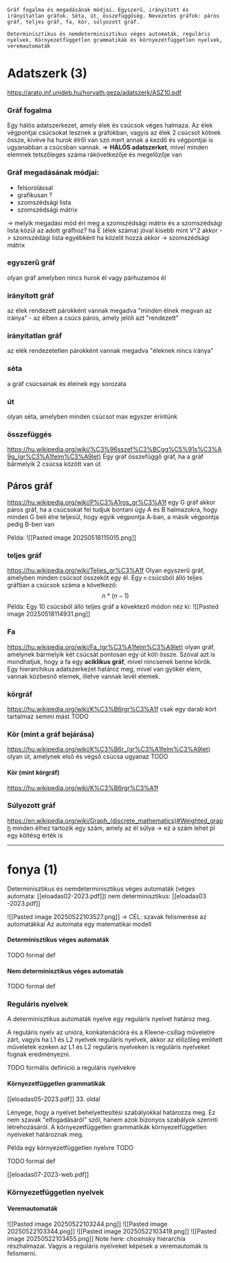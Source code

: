 ```
Gráf fogalma és megadásának módjai. Egyszerű, irányított és irányítatlan gráfok. Séta, út, összefüggőség. Nevezetes gráfok: páros gráf, teljes gráf, fa, kör, súlyozott gráf.

Determinisztikus és nemdeterminisztikus véges automaták, reguláris nyelvek. Környezetfüggetlen grammatikák és környezetfüggetlen nyelvek, veremautomaták
```

# Adatszerk (3)
https://arato.inf.unideb.hu/horvath.geza/adatszerk/ASZ10.pdf
### Gráf fogalma
Egy hálós adatszerkezet, amely élek és csúcsok véges halmaza. Az élek végpontjai csúcsokat lesznek a gráfokban, vagyis az élek 2 csúcsot kötnek össze, kivéve ha hurok élről van szó mert annak a kezdő és végpontjai is ugyanabban a csúcsban vannak.
=> **HÁLÓS adatszerket**, mivel minden elemnek tetszőleges száma rákövetkezője és megelőzője van
### Gráf megadásának módjai:
- felsorolással
- grafikusan ?
- szomszédsági lista
- szomszédsági mátrix

-> melyik megadási mód éri meg a szomszédsági mátrix és a szomszédsági lista közül az adott gráfhoz?
ha E (élek száma) jóval kisebb mint V^2 akkor -> szomszédági lista
egyébként ha közelít hozzá akkor -> szomszédsági mátrix

### egyszerű gráf
olyan gráf amelyben nincs hurok él vagy párhuzamos él

### irányított gráf
az élek rendezett párokként vannak megadva
"minden élnek megvan az iránya"
	- az élben a csúcs páros, amely jelöli azt "rendezett"

### irányítatlan gráf
az elék rendezetetlen párokként vannak megadva
"éleknek nincs iránya"
### séta
a gráf csúcsainak és éleinek egy sorozata
### út
olyan séta, amelyben minden csúcsot max egyszer érintünk

### összefüggés
https://hu.wikipedia.org/wiki/%C3%96sszef%C3%BCgg%C5%91s%C3%A9g_(gr%C3%A1felm%C3%A9let)
Egy gráf összefüggő gráf, ha a gráf bármelyik 2 csúcsa között van út


## Páros gráf
https://hu.wikipedia.org/wiki/P%C3%A1ros_gr%C3%A1f
egy G gráf akkor páros gráf, ha a csúcsokat fel tudjuk bontani úgy A és B halmazokra, hogy minden G beli élre teljesül, hogy egyik végpontja A-ban, a másik végpontja pedig B-ben van

Példa:
![[Pasted image 20250518115015.png]]
### teljes gráf
https://hu.wikipedia.org/wiki/Teljes_gr%C3%A1f
Olyan egyszerű gráf, amelyben minden csúcsot összeköt egy él.
Egy `n` csúcsból álló teljes gráfban a csúcsok száma a következő:
$$
n*(n-1)
$$
Példa: Egy 10 csúcsból álló teljes gráf a kövektező módon néz ki:
![[Pasted image 20250518114931.png]]

### Fa
https://hu.wikipedia.org/wiki/Fa_(gr%C3%A1felm%C3%A9let)
olyan gráf, amelynek bármelyik két csúcsát pontosan egy út köti össze. Szóval azt is mondhatjuk, hogy a fa egy **aciklikus gráf**, mivel nincsenek benne körök.
Egy hierarchikus adatszerkezet határoz meg, mivel van gyökér elem, vannak közbesnő elemek, illetve vannak levél elemek.

### körgráf
https://hu.wikipedia.org/wiki/K%C3%B6rgr%C3%A1f
csak egy darab kört tartalmaz semmi mást TODO

### Kör (mint a gráf bejárása)
https://hu.wikipedia.org/wiki/K%C3%B6r_(gr%C3%A1felm%C3%A9let)
olyan út, amelynek első és végső csúcsa ugyanaz TODO

#### Kör (mint körgráf)
https://hu.wikipedia.org/wiki/K%C3%B6rgr%C3%A1f

### Súlyozott gráf
https://en.wikipedia.org/wiki/Graph_(discrete_mathematics)#Weighted_graph
minden élhez tartozik egy szám, amely az él súlya
-> ez a szám lehet pl egy költésg érték is

---------------------------
# fonya (1)
Determinisztikus és nemdeterminisztikus véges automaták 
(véges automata: [[eloadas02-2023.pdf]])
nem determinisztikus: [[eloadas03 -2023.pdf]]

![[Pasted image 20250522103527.png]]
-> CÉL: szavak felismerése az automatákkal
Az automata egy matematikai modell
#### Determinisztikus véges automaták
TODO formal def

#### Nem determinisztikus véges automaták

TODO formal def

### Reguláris nyelvek
A determinisztikus automaták nyelve egy reguláris nyelvet határoz meg.

A reguláris nyelv az unióra, konkatenációra és a Kleene-csillag műveletre zárt, vagyis ha L1 és L2 nyelvek reguláris nyelvek, akkor az előzőleg említett műveletek ezeken az L1 és L2 reguláris nyelveken is reguláris nyelveket fognak eredményezni.

TODO formális definició a reguláris nyelvekre
#### Környezetfüggetlen grammatikák
[[eloadas05-2023.pdf]] 33. oldal

Lényege, hogy a nyelvet behelyettesítési szabályokkal határozza meg.
Ez nem szavak "elfogadásáról" szól, hanem azok bizonyos szabályok szerinti létrehozásáról.
A környezetfüggetlen grammatikák környezetfüggetlen nyelveket határoznak meg.

Példa egy környezetfüggetlen nyelvre TODO

TODO formal def

[[eloadas07-2023-web.pdf]]
### Környezetfüggetlen nyelvek

#### Veremautomaták

![[Pasted image 20250522103244.png]]
![[Pasted image 20250522103344.png]]
![[Pasted image 20250522103419.png]]
![[Pasted image 20250522103455.png]]
Note here: chosmsky hierarchia részhalmazai.
Vagyis a reguláris nyelveket képesek a veremautomák is felismerni.

